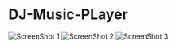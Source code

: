 # DJ-Music-PLayer

![ScreenShot 1](https://user-images.githubusercontent.com/67221939/119223739-af531900-bb18-11eb-979e-a8539848ab8c.jpg)
![ScreenShot 2](https://user-images.githubusercontent.com/67221939/119223736-aa8e6500-bb18-11eb-8d14-33297aa5fc54.jpg)
![ScreenShot 3](https://user-images.githubusercontent.com/67221939/119223730-a3675700-bb18-11eb-9650-e4fa9bcccc7e.jpg)
